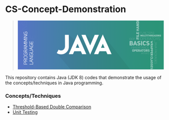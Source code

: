# CS-Concept-Demonstration
> ![banner](https://github.com/JP1128/CS-Concept-Demonstration/blob/master/images/JavaHeader.png)

This repository contains Java (JDK 8) codes that demonstrate the usage of the concepts/techniques in Java programming.

### Concepts/Techniques
  - [Threshold-Based Double Comparison](https://github.com/JP1128/CS-Concept-Demonstration/blob/master/Demonstrations/DoubleComparison.java)
  - [Unit Testing](https://github.com/JP1128/CS-Concept-Demonstration/blob/master/Demonstrations/UnitTesting.java)
